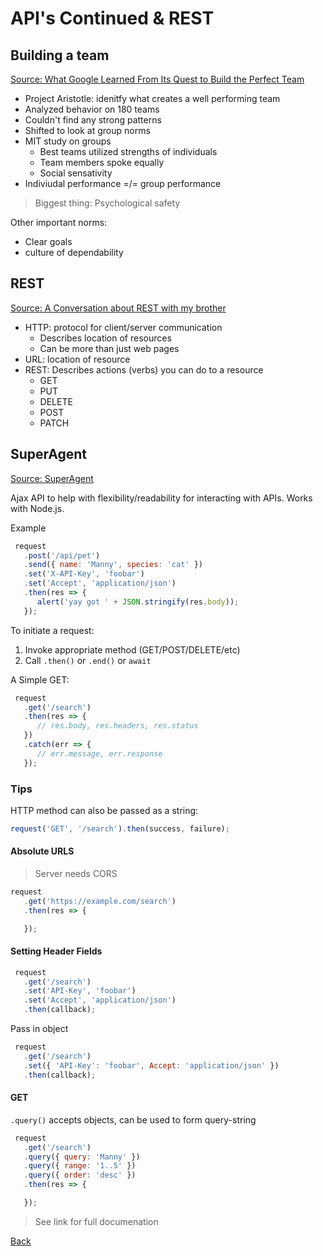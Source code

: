 # API's Continued & REST

## Building a team

[Source: What Google Learned From Its Quest to Build the Perfect Team](https://www.nytimes.com/2016/02/28/magazine/what-google-learned-from-its-quest-to-build-the-perfect-team.html)

- Project Aristotle: idenitfy what creates a well performing team
- Analyzed behavior on 180 teams
- Couldn't find any strong patterns
- Shifted to look at group norms
- MIT study on groups
  - Best teams utilized strengths of individuals
  - Team members spoke equally
  - Social sensativity
- Indiviudal performance =/= group performance

> Biggest thing: Psychological safety

Other important norms:

- Clear goals
- culture of dependability

## REST

[Source: A Conversation about REST with my brother](https://gist.github.com/brookr/5977550)

- HTTP: protocol for client/server communication
  - Describes location of resources
  - Can be more than just web pages
- URL: location of  resource
- REST: Describes actions (verbs) you can do to a resource
  - GET
  - PUT
  - DELETE
  - POST
  - PATCH

## SuperAgent

[Source: SuperAgent](https://visionmedia.github.io/superagent/)

Ajax API to help with flexibility/readability for interacting with APIs. Works with Node.js.

Example

```javascript
 request
   .post('/api/pet')
   .send({ name: 'Manny', species: 'cat' })
   .set('X-API-Key', 'foobar')
   .set('Accept', 'application/json')
   .then(res => {
      alert('yay got ' + JSON.stringify(res.body));
   });
```

To initiate a request:

1. Invoke appropriate method (GET/POST/DELETE/etc)
2. Call `.then()` or `.end()` or `await`

A Simple GET:

```javascript
 request
   .get('/search')
   .then(res => {
      // res.body, res.headers, res.status
   })
   .catch(err => {
      // err.message, err.response
   });
```

### Tips

HTTP method can also be passed as a string:

```javascript
request('GET', '/search').then(success, failure);
```

#### Absolute URLS

> Server needs CORS

```javascript
request
   .get('https://example.com/search')
   .then(res => {

   });
```

#### Setting Header Fields

```javascript
 request
   .get('/search')
   .set('API-Key', 'foobar')
   .set('Accept', 'application/json')
   .then(callback);
```

Pass in object

```javascript
 request
   .get('/search')
   .set({ 'API-Key': 'foobar', Accept: 'application/json' })
   .then(callback);
```

#### GET

`.query()` accepts objects, can be used to form query-string

```javascript
 request
   .get('/search')
   .query({ query: 'Manny' })
   .query({ range: '1..5' })
   .query({ order: 'desc' })
   .then(res => {

   });
```

> See link for full documenation

[Back](README.md)
